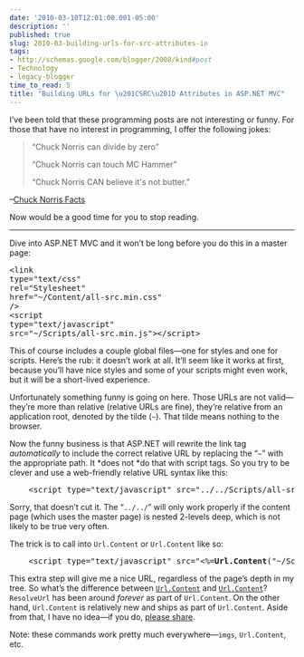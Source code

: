 ```yaml
---
date: '2010-03-10T12:01:00.001-05:00'
description: ''
published: true
slug: 2010-03-building-urls-for-src-attributes-in
tags:
- http://schemas.google.com/blogger/2008/kind#post
- Technology
- legacy-blogger
time_to_read: 5
title: "Building URLs for \u201CSRC\u201D Attributes in ASP.NET MVC"
---
```



I’ve been told that these programming posts are not interesting or funny. For those that have no interest in programming, I offer the following jokes: 
<blockquote> 

“Chuck Norris can divide by zero”   

“Chuck Norris can touch MC Hammer”  

“Chuck Norris CAN believe it's not butter.”
</blockquote>

–[Chuck Norris Facts](http://www.chucknorrisfacts.com/chuck-norris-top-50-facts) 

Now would be a good time for you to stop reading. 

   <hr />

Dive into ASP.NET MVC and it won’t be long before you do this in a master page:  <pre class="csharpcode">    <span class="kwrd">&lt;</span><span class="html">link</span> <span class="attr">type</span><span class="kwrd">=&quot;text/css&quot;</span> <span class="attr">rel</span><span class="kwrd">=&quot;Stylesheet&quot;</span> <span class="attr">href</span><span class="kwrd">=&quot;~/Content/all-src.min.css&quot;</span> <span class="kwrd">/&gt;</span>
    <span class="kwrd">&lt;</span><span class="html">script</span> <span class="attr">type</span><span class="kwrd">=&quot;text/javascript&quot;</span> <span class="attr">src</span><span class="kwrd">=&quot;~/Scripts/all-src.min.js&quot;</span><span class="kwrd">&gt;&lt;/</span><span class="html">script</span><span class="kwrd">&gt;</span></pre>


This of course includes a couple global files—one for styles and one for scripts. Here’s the rub: it doesn’t work at all. It’ll seem like it works at first, because you’ll have nice styles and some of your scripts might even work, but it will be a short-lived experience.


Unfortunately something funny is going on here. Those URLs are not valid—they’re more than relative (relative URLs are fine), they’re relative from an application root, denoted by the tilde (<code>~</code>). That tilde means nothing to the browser. 


Now the funny business is that ASP.NET will rewrite the link tag *automatically* to include the correct relative URL by replacing the “<code>~</code>” with the appropriate path. It *does not *do that with script tags. So you try to be clever and use a web-friendly relative URL syntax like this:

<pre class="csharpcode">    <span class="kwrd">&lt;</span><span class="html">script</span> <span class="attr">type</span><span class="kwrd">=&quot;text/javascript&quot;</span> <span class="attr">src</span><span class="kwrd">=&quot;../../Scripts/all-src.min.js&quot;</span><span class="kwrd">&gt;&lt;/</span><span class="html">script</span><span class="kwrd">&gt;</span></pre>


Sorry, that doesn’t cut it. The “<code>../../</code>” will only work properly if the content page (which uses the master page) is nested 2-levels deep, which is not likely to be true very often.


The trick is to call into <code>Url.Content</code> or <code>Url.Content</code> like so:

<pre class="csharpcode">    <span class="kwrd">&lt;</span><span class="html">script</span> <span class="attr">type</span><span class="kwrd">=&quot;text/javascript&quot;</span> <span class="attr">src</span><span class="kwrd">=&quot;&lt;%=<strong>Url.Content</strong>(&quot;</span>~/<span class="attr">Scripts</span>/<span class="attr">all-src</span>.<span class="attr">min</span>.<span class="attr">js</span><span class="kwrd">&quot;)%&gt;&quot;</span><span class="kwrd">&gt;&lt;/</span><span class="html">script</span><span class="kwrd">&gt;</span></pre>


This extra step will give me a nice URL, regardless of the page’s depth in my tree. So what’s the difference between [<code>Url.Content</code>](http://aspnet.codeplex.com/sourcecontrol/network/Show?projectName=aspnet&amp;changeSetId=23011#266520) and [<code>Url.Content</code>](http://msdn.microsoft.com/en-us/library/system.web.ui.control.resolveurl.aspx)? <code>ResolveUrl</code> has been around *forever* as part of <code>Url.Content</code>. On the other hand, <code>Url.Content</code> is relatively new and ships as part of <code>Url.Content</code>. Aside from that, I have no idea—if you do, [please share](http://stackoverflow.com/questions/2418050).


Note: these commands work pretty much everywhere—<code>imgs</code>, <code>Url.Content</code>, etc.